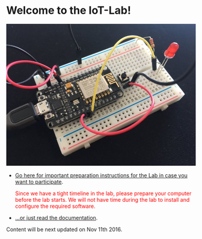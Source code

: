 # Welcome to the IoT-Lab!

<img src="doc/images/Order_button_foto.jpg" alt="order button" width=640>

  * [Go here for important preparation instructions for the Lab in case you want to participate](doc/LabPrerequisites.md). <p style="color:red">Since we have a tight timeline in the lab, please prepare your computer before the lab starts. We will not have time during the lab to install and configure the required software.</p>
  * [...or just read the documentation](doc/README.md).

Content will be next updated on Nov 11th 2016.

